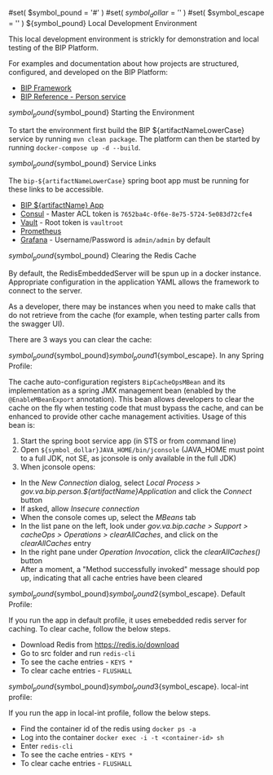 #set( $symbol_pound = '#' )
#set( $symbol_dollar = '$' )
#set( $symbol_escape = '\' )
${symbol_pound} Local Development Environment

This local development environment is strickly for demonstration and local testing of the BIP Platform.

For examples and documentation about how projects are structured, configured, and developed on the BIP Platform:

- [BIP Framework](https://github.com/department-of-veterans-affairs/bip-framework)
- [BIP Reference - Person service](https://github.com/department-of-veterans-affairs/bip-reference-person)

${symbol_pound}${symbol_pound} Starting the Environment

To start the environment first build the BIP ${artifactNameLowerCase} service by running `mvn clean package`. The platform can then be started by running `docker-compose up -d --build`.

${symbol_pound}${symbol_pound} Service Links

The `bip-${artifactNameLowerCase}` spring boot app must be running for these links to be accessible.

- [BIP ${artifactName} App](http://localhost:8080)
- [Consul](http://localhost:8500) - Master ACL token is `7652ba4c-0f6e-8e75-5724-5e083d72cfe4`
- [Vault](http://localhost:8200) - Root token is `vaultroot`
- [Prometheus](http://localhos:9090)
- [Grafana](http://localhost:3000) - Username/Password is `admin/admin` by default

${symbol_pound}${symbol_pound} Clearing the Redis Cache

By default, the RedisEmbeddedServer will be spun up in a docker instance. Appropriate configuration in the application YAML allows the framework to connect to the server.

As a developer, there may be instances when you need to make calls that do not retrieve from the cache (for example, when testing parter calls from the swagger UI).

There are 3 ways you can clear the cache:

${symbol_pound}${symbol_pound}${symbol_pound} 1${symbol_escape}. In any Spring Profile:

The cache auto-configuration registers `BipCacheOpsMBean` and its implementation as a spring JMX management bean (enabled by the `@EnableMBeanExport` annotation). This bean allows developers to clear the cache on the fly when testing code that must bypass the cache, and can be enhanced to provide other cache management activities. Usage of this bean is:

1. Start the spring boot service app (in STS or from command line)
2. Open `${symbol_dollar}JAVA_HOME/bin/jconsole` (JAVA_HOME must point to a full JDK, not SE, as jconsole is only available in the full JDK)
3. When jconsole opens:

  - In the _New Connection_ dialog, select _Local Process > gov.va.bip.person.${artifactName}Application_ and click the _Connect_ button
  - If asked, allow _Insecure connection_
  - When the console comes up, select the _MBeans_ tab
  - In the list pane on the left, look under _gov.va.bip.cache > Support > cacheOps > Operations > clearAllCaches_, and click on the _clearAllCaches_ entry
  - In the right pane under _Operation Invocation_, click the _clearAllCaches()_ button
  - After a moment, a "Method successfully invoked" message should pop up, indicating that all cache entries have been cleared

${symbol_pound}${symbol_pound}${symbol_pound} 2${symbol_escape}. Default Profile:

If you run the app in default profile, it uses emebedded redis server for caching. To clear cache, follow the below steps.

- Download Redis from <https://redis.io/download>
- Go to src folder and run `redis-cli`
- To see the cache entries - `KEYS *`
- To clear cache entries - `FLUSHALL`

${symbol_pound}${symbol_pound}${symbol_pound} 3${symbol_escape}. local-int profile:

If you run the app in local-int profile, follow the below steps.

- Find the container id of the redis using `docker ps -a`
- Log into the container `docker exec -i -t <container-id> sh`
- Enter `redis-cli`
- To see the cache entries - `KEYS *`
- To clear cache entries - `FLUSHALL`

